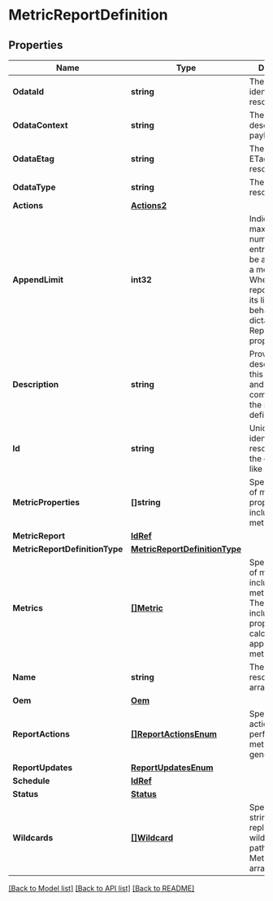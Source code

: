 # MetricReportDefinition

## Properties
Name | Type | Description | Notes
------------ | ------------- | ------------- | -------------
**OdataId** | **string** | The unique identifier for a resource. | 
**OdataContext** | **string** | The OData description of a payload. | [optional] 
**OdataEtag** | **string** | The current ETag of the resource. | [optional] 
**OdataType** | **string** | The type of a resource. | 
**Actions** | [**Actions2**](Actions_2.md) |  | [optional] 
**AppendLimit** | **int32** | Indicates the maximum number of entries that can be appended to a metric report.  When the metric report reaches its limit, its behavior is dictated by the ReportUpdates property. | [optional] 
**Description** | **string** | Provides a description of this resource and is used for commonality  in the schema definitions. | [optional] 
**Id** | **string** | Uniquely identifies the resource within the collection of like resources. | 
**MetricProperties** | **[]string** | Specifies a list of metric properties to include in the metric report. | [optional] 
**MetricReport** | [**IdRef**](idRef.md) |  | [optional] 
**MetricReportDefinitionType** | [**MetricReportDefinitionType**](MetricReportDefinitionType.md) |  | [optional] 
**Metrics** | [**[]Metric**](Metric.md) | Specifies a list of metrics to include in the metric report.  The metrics may include metric properties or calculations applied to a metric property. | [optional] 
**Name** | **string** | The name of the resource or array element. | 
**Oem** | [**Oem**](Oem.md) |  | [optional] 
**ReportActions** | [**[]ReportActionsEnum**](ReportActionsEnum.md) | Specifies the actions to perform when a metric report is generated. | [optional] 
**ReportUpdates** | [**ReportUpdatesEnum**](ReportUpdatesEnum.md) |  | [optional] 
**Schedule** | [**IdRef**](idRef.md) |  | [optional] 
**Status** | [**Status**](Status.md) |  | [optional] 
**Wildcards** | [**[]Wildcard**](Wildcard.md) | Specifies the strings used to replace wildcards in the paths in MetricProperties array property. | [optional] 

[[Back to Model list]](../README.md#documentation-for-models) [[Back to API list]](../README.md#documentation-for-api-endpoints) [[Back to README]](../README.md)


